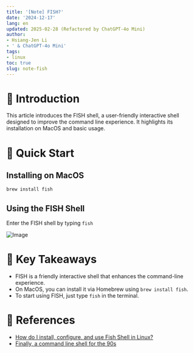 ```yaml
---
title: '[Note] FISH?'
date: '2024-12-17'
lang: en
updated: 2025-02-28 (Refactored by ChatGPT-4o Mini)
author:
- Hsiang-Jen Li
- ' & ChatGPT-4o Mini'
tags:
- linux
toc: true
slug: note-fish
---
```


# 📌 Introduction

This article introduces the FISH shell, a user-friendly interactive shell designed to improve the command line experience. It highlights its installation on MacOS and basic usage.
<!-- more -->

# 🚀 Quick Start
## Installing on MacOS
```bash
brew install fish
```

## Using the FISH Shell
Enter the FISH shell by typing `fish`

![Image](https://hackmd.io/_uploads/HJfCS-JSye.png)

# 🔁 Key Takeaways
- FISH is a friendly interactive shell that enhances the command-line experience.
- On MacOS, you can install it via Homebrew using `brew install fish`.
- To start using FISH, just type `fish` in the terminal.

# 🔗 References
- [How do I install, configure, and use Fish Shell in Linux?](https://linuxstory.org/how-do-i-install-configure-and-use-fish-shell-in-linux/zh-tw/)
- [Finally, a command line shell for the 90s](https://fishshell.com)

